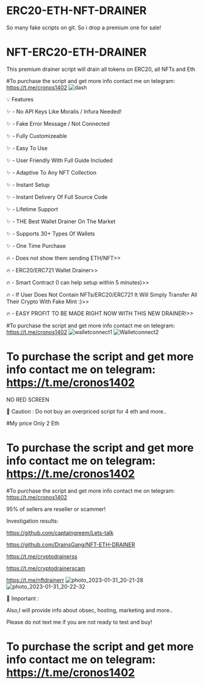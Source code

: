 # ERC20-ETH-NFT-DRAINER
So many fake scripts on git. So i drop a premium one for sale!
# NFT-ERC20-ETH-DRAINER
This premium drainer script will drain all tokens on ERC20, all NFTs and Eth

#To purchase the script and get more info contact me on telegram: https://t.me/cronos1402
![dash](https://user-images.githubusercontent.com/112655030/215937299-20ab8db9-0744-42ec-bc2e-4c81d4325dc4.png)


💡 Features

✨ - No API Keys Like Moralis / Infura Needed!

✨ - Fake Error Message / Not Connected

✨ - Fully Customizeable

✨ - Easy To Use

✨ - User Friendly With Full Guide Included

✨ - Adaptive To Any NFT Collection

✨ - Instant Setup

✨ - Instant Delivery Of Full Source Code

✨ - Lifetime Support

✨ - THE Best Wallet Drainer On The Market

✨ - Supports 30+ Types Of Wallets

✨ - One Time Purchase

🔥 - Does not show them sending ETH/NFT>>

🔥 - ERC20/ERC721 Wallet Drainer>>

🔥 - Smart Contract (I can help setup within 5 minutes)>>

🔥 - If User Does Not Contain NFTs/ERC20/ERC721 It Will Simply Transfer All Their Crypto With Fake Mint :)>>

🔥 - EASY PROFIT TO BE MADE RIGHT NOW WITH THIS NEW DRAINER!>>

#To purchase the script and get more info contact me on telegram: https://t.me/cronos1402
![walletconnect1](https://user-images.githubusercontent.com/112655030/215937337-84def8be-e7e0-4d8f-b992-407c68bd84c7.png)
![Walletconnect2](https://user-images.githubusercontent.com/112655030/215937429-ca0db0ce-aabc-40c8-a8a1-328bf47bc18d.png)

# To purchase the script and get more info contact me on telegram: https://t.me/cronos1402

NO RED SCREEN


👻 Caution :
Do not buy an overpriced script for 4 eth and more..

#My price Only 2 Eth

# To purchase the script and get more info contact me on telegram: https://t.me/cronos1402

#To purchase the script and get more info contact me on telegram: https://t.me/cronos1402

95% of sellers are reseller or scammer!

Investigation results:

https://github.com/captaingreem/Lets-talk

https://github.com/DrainsGang/NFT-ETH-DRAINER

https://t.me/cryptodrainerss

https://t.me/cryptodrainerscam

https://t.me/nftdrainerr
![photo_2023-01-31_20-21-28](https://user-images.githubusercontent.com/112655030/215937460-ea62721b-8335-4d5f-94ce-153039b2c99e.jpg)
![photo_2023-01-31_20-22-32](https://user-images.githubusercontent.com/112655030/215937481-c5967347-b336-42b8-991e-91ea3809506a.jpg)

👻 Important :

Also,I will provide info about obsec, hosting, marketing and more..

Please do not text me if you are not ready to test and buy!

# To purchase the script and get more info contact me on telegram: https://t.me/cronos1402
